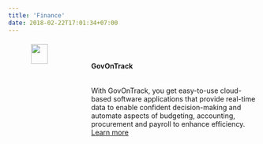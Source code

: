 ```yaml
---
title: 'Finance'
date: 2018-02-22T17:01:34+07:00
---
```


<style>
.smallimg {
    display: block; 
    margin-left: auto; 
    margin-right: auto; 
}

.row {
  display: flex;
  flex-direction: row;
  flex-wrap: wrap;
  width: 100%;
  margin-top: 20px;
}

.coltext {
  display: flex;
  flex-direction: column;
  flex-basis: 100%;
  flex: 2;
  margin-top: auto;
  margin-bottom: auto;
}

.colimg {
  display: flex;
  flex-direction: column;
  flex-basis: 100%;
  flex: 1;
  min-width: 150px;
}
</style>

<div class='row'> <!-- GovOnTrack -->
    <div class='colimg'>
        <img src='/images/products/got.webp' width="45%" loading="lazy" class='smallimg'>
    </div>
    <div class='coltext'>
        <br>
        <h4>GovOnTrack</h4>
        <p>
            With GovOnTrack, you get easy-to-use cloud-based software applications that provide real-time data to enable confident decision-making and automate aspects of budgeting, accounting, procurement and payroll to enhance efficiency.
            <br>
            <a href="/services/got/">Learn more</a>
        </p>
    </div>
</div>